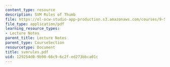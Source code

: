 ```yaml
---
content_type: resource
description: SVM Rules of Thumb
file: https://ol-ocw-studio-app-production.s3.amazonaws.com/courses/9-520-statistical-learning-theory-and-applications-spring-2003/129254d09b9866c96c2fed273bbca01c_svmrules.pdf
file_type: application/pdf
learning_resource_types:
- Lecture Notes
parent_title: Lecture Notes
parent_type: CourseSection
resourcetype: Document
title: svmrules.pdf
uid: 129254d0-9b98-66c9-6c2f-ed273bbca01c
---
```


